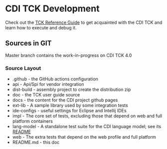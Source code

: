 # CDI TCK Development


Check out the [TCK Reference Guide](https://jakartaee.github.io/cdi-tck/) to get acquainted with the CDI TCK and learn how to execute and debug it.

## Sources in GIT

Master branch contains the work-in-progress on CDI TCK 4.0

### Source Layout

* .github - the GitHub actions configuration
* api - Api/Spi for vendor integration
* dist-build - assembly project to create the distribution zip
* doc - the TCK user guide source
* docs - the content for the CDI project github pages
* ext-lib - A sample library used by some integration tests
* ide-configs - useful settings for Eclipse and Intellij IDEs
* impl - The core set of tests, excluding those that depend on web and full platform containers
* lang-model - A standalone test suite for the CDI language model; see its [README](./lang-model/README.adoc)
* web - The extra tests that depend on the web profile and full platform
* README.md - this doc
